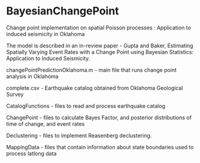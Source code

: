 # BayesianChangePoint

Change point implementation on spatial Poisson processes : Application to induced seismicity in Oklahoma

The model is described in an in-review paper - Gupta and Baker, Estimating Spatially Varying Event Rates with a Change Point using Bayesian Statistics: Application to Induced Seismicity.

changePointPredictionOklahoma.m - main file that runs change point analysis in Oklahoma

complete.csv - Earthquake catalog obtained from Oklahoma Geological Survey

CatalogFunctions - files to read and process earthquake catalog

ChangePoint - files to calculate Bayes Factor, and posterior distributions of time of change, and event rates

Declustering - files to implement Reasenberg declustering.

MappingData - files that contain information about state boundaries used to process latlong data


